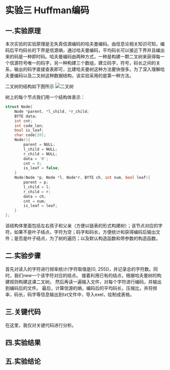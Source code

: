 # 实验三 Huffman编码
## 一.实验原理

本次实验的实验原理是无失真信源编码的哈夫曼编码。由信息论相关知识可知，编码后平均码长的下界是信源熵，通过哈夫曼编码，平均码长可以接近下界并且编出来的码是一种即时码。哈夫曼编码由两种方式，一种是构建一颗二叉树来获得每一个信源符号唯一的码字，另一种构建三个数组，建立码字，符号，码长之间的关系，输出的码字直接查表即可，比建哈夫曼树这种方法要快很多。为了深入理解哈夫曼编码以及二叉树这种数据结构，该实验采用的是第一种方法。

二叉树的结构如下图所示
![二叉树]()

树上的每个节点我们用一个结构体表示：
```cpp
struct Node{
	Node *parent, *l_child, *r_child;
	BYTE data;
	int cnt;
	int code_len;
	bool is_leaf;
	char code[20];
	Node(){
		parent = NULL;
		l_child = NULL;
		r_child = NULL;
		data = '0';
		cnt = 0;
		is_leaf = false;
	}
	Node(Node *p, Node *l, Node*r, BYTE ch, int num, bool leaf){
		parent = p;
		l_child = l;
		r_child = r;
		data = ch;
		cnt = num;
		is_leaf = leaf;
	}
};
```
该结构体里面包括左右孩子和父亲（方便以链表的形式构建树）；该节点对应的字符，如果不是叶子结点，字符为空；码字和码长，方便统计和获得编码后输出文件；是否是叶子结点，为了树的遍历；以及默认构造函数和带参数的构造函数。

## 二.实验步骤

首先对读入的字符进行频率统计(字符取值是[0, 255])，并记录总的字符数。同时，我们new一个该字符对应的结点。
接着利用已有的结点，根据哈夫曼树的构建规则构建这课二叉树。
然后再读一遍输入文件，对每个字符进行编码，并输出到编码后的文件。
最后，计算信源的熵，编码后的平均码长，压缩比，并将频率，码长，码字等信息输出到txt文件中，导入exel，绘制成表格。

## 三.关键代码

在这里，我仅对关键代码进行分析。

## 四.实验结果

## 五.实验结论




